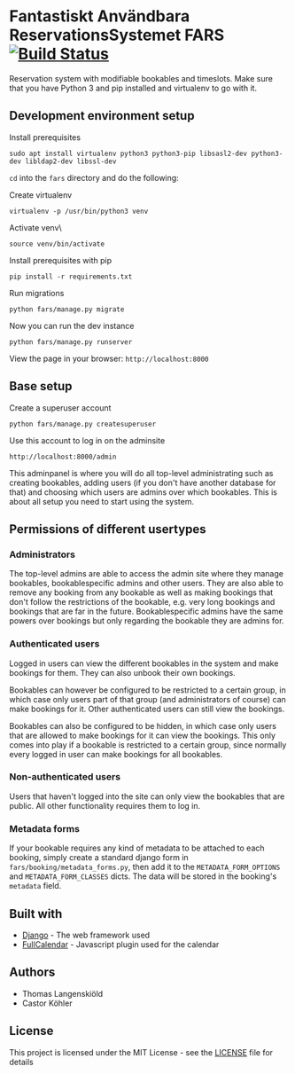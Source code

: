 # Fantastiskt Användbara ReservationsSystemet FARS [![Build Status](https://travis-ci.org/Teknologforeningen/fars.svg?branch=master)](https://travis-ci.org/Teknologforeningen/fars)

Reservation system with modifiable bookables and timeslots.
Make sure that you have Python 3 and pip installed and virtualenv to go with it.

## Development environment setup

Install prerequisites
```
sudo apt install virtualenv python3 python3-pip libsasl2-dev python3-dev libldap2-dev libssl-dev
```

`cd` into the `fars` directory and do the following:

Create virtualenv
```
virtualenv -p /usr/bin/python3 venv
```
Activate venv\
```
source venv/bin/activate
```
Install prerequisites with pip
```
pip install -r requirements.txt
```
Run migrations
```
python fars/manage.py migrate
```

Now you can run the dev instance
```
python fars/manage.py runserver
```
View the page in your browser: ```http://localhost:8000```

## Base setup

Create a superuser account
```
python fars/manage.py createsuperuser
```
Use this account to log in on the adminsite
```
http://localhost:8000/admin
```
This adminpanel is where you will do all top-level administrating such as creating bookables, adding users (if you don't have another database for that) and choosing which users are admins over which bookables. This is about all setup you need to start using the system.

## Permissions of different usertypes

### Administrators

The top-level admins are able to access the admin site where they manage bookables, bookablespecific admins and other users. They are also able to remove any booking from any bookable as well as making bookings that don't follow the restrictions of the bookable, e.g. very long bookings and bookings that are far in the future. Bookablespecific admins have the same powers over bookings but only regarding the bookable they are admins for.

### Authenticated users

Logged in users can view the different bookables in the system and make bookings for them. They can also unbook their own bookings.

Bookables can however be configured to be restricted to a certain group, in which case only users part of that group (and administrators of course) can make bookings for it. Other authenticated users can still view the bookings.

Bookables can also be configured to be hidden, in which case only users that are allowed to make bookings for it can view the bookings. This only comes into play if a bookable is restricted to a certain group, since normally every logged in user can make bookings for all bookables.

### Non-authenticated users

Users that haven't logged into the site can only view the bookables that are public. All other functionality requires them to log in.

### Metadata forms

If your bookable requires any kind of metadata to be attached to each booking, simply create a standard django form in `fars/booking/metadata_forms.py`, then add it to the `METADATA_FORM_OPTIONS` and `METADATA_FORM_CLASSES` dicts. The data will be stored in the booking's `metadata` field.

## Built with

* [Django](https://www.djangoproject.com/) - The web framework used
* [FullCalendar](https://fullcalendar.io/) - Javascript plugin used for the calendar

## Authors
* Thomas Langenskiöld
* Castor Köhler

## License

This project is licensed under the MIT License - see the [LICENSE](LICENSE) file for details
